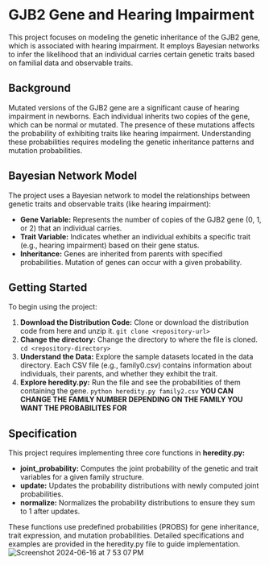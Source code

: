 # GJB2 Gene and Hearing Impairment

This project focuses on modeling the genetic inheritance of the GJB2 gene, which is associated with hearing impairment. It employs Bayesian networks to infer the likelihood that an individual carries certain genetic traits based on familial data and observable traits.

## Background
Mutated versions of the GJB2 gene are a significant cause of hearing impairment in newborns. Each individual inherits two copies of the gene, which can be normal or mutated. The presence of these mutations affects the probability of exhibiting traits like hearing impairment. Understanding these probabilities requires modeling the genetic inheritance patterns and mutation probabilities.

## Bayesian Network Model
The project uses a Bayesian network to model the relationships between genetic traits and observable traits (like hearing impairment):

* **Gene Variable:** Represents the number of copies of the GJB2 gene (0, 1, or 2) that an individual carries.
* **Trait Variable:** Indicates whether an individual exhibits a specific trait (e.g., hearing impairment) based on their gene status.
* **Inheritance:** Genes are inherited from parents with specified probabilities. Mutation of genes can occur with a given probability.

## Getting Started
To begin using the project:

1. **Download the Distribution Code:** Clone or download the distribution code from here and unzip it.
   ```git clone <repository-url>```
2. **Change the directory:** Change the directory to where the file is cloned.
  ```cd <repository-directory>```
3. **Understand the Data:** Explore the sample datasets located in the data directory. Each CSV file (e.g., family0.csv) contains information about individuals, their parents, and whether they exhibit the trait.
4. **Explore heredity.py:** Run the file and see the probabilities of them containing the gene.
   ```python heredity.py family2.csv```
**YOU CAN CHANGE THE FAMILY NUMBER DEPENDING ON THE FAMILY YOU WANT THE PROBABILITES FOR**

## Specification
This project requires implementing three core functions in **heredity.py:**

* **joint_probability:** Computes the joint probability of the genetic and trait variables for a given family structure.
* **update:** Updates the probability distributions with newly computed joint probabilities.
* **normalize:** Normalizes the probability distributions to ensure they sum to 1 after updates.
  
These functions use predefined probabilities (PROBS) for gene inheritance, trait expression, and mutation probabilities. Detailed specifications and examples are provided in the heredity.py file to guide implementation.
![Screenshot 2024-06-16 at 7 53 07 PM](https://github.com/naman39/projects/assets/59209974/73d95316-5e6e-4888-905e-d3a2a768fd08)
